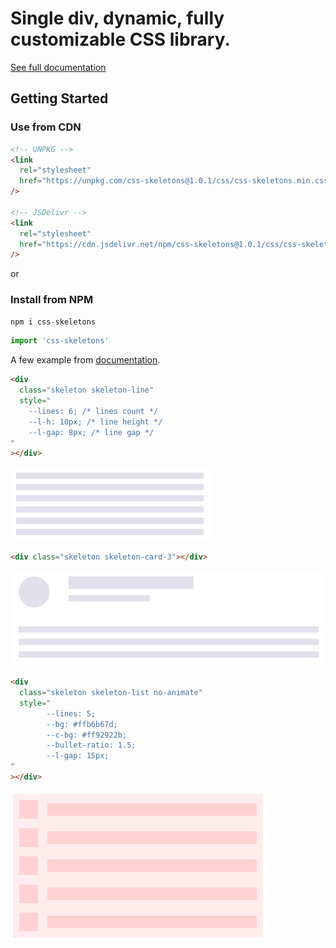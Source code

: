 # Single div, dynamic, fully customizable CSS library.

[See full documentation](https://dgknca.github.io/css-skeletons/docs/index.html)

## Getting Started

### Use from CDN

```html
<!-- UNPKG -->
<link
  rel="stylesheet"
  href="https://unpkg.com/css-skeletons@1.0.1/css/css-skeletons.min.css"
/>

<!-- JSDelivr -->
<link
  rel="stylesheet"
  href="https://cdn.jsdelivr.net/npm/css-skeletons@1.0.1/css/css-skeletons.min.css"
/>
```

or

### Install from NPM

```js
npm i css-skeletons
```

```js
import 'css-skeletons'
```

A few example from [documentation](https://dgknca.github.io/css-skeletons/docs/index.html).

```html
<div
  class="skeleton skeleton-line"
  style="
    --lines: 6; /* lines count */
    --l-h: 10px; /* line height */
    --l-gap: 8px; /* line gap */
"
></div>
```

![example 1](./docs/assets/img/skeleton-line.png)

```html
<div class="skeleton skeleton-card-3"></div>
```

![example 2](./docs/assets/img/skeleton-card-3.png)

```html
<div
  class="skeleton skeleton-list no-animate"
  style="
        --lines: 5;
        --bg: #ffb6b67d;
        --c-bg: #ff92922b;
        --bullet-ratio: 1.5;
        --l-gap: 15px;
"
></div>
```

![example 3](./docs/assets/img/skeleton-list.png)
